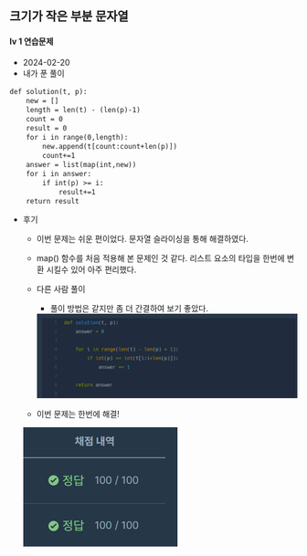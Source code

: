 ## 크기가 작은 부분 문자열  
#### lv 1  연습문제  

* 2024-02-20  
* 내가 푼 풀이  

```
def solution(t, p):
    new = []
    length = len(t) - (len(p)-1)
    count = 0 
    result = 0
    for i in range(0,length):
        new.append(t[count:count+len(p)])
        count+=1
    answer = list(map(int,new))
    for i in answer:
        if int(p) >= i:
            result+=1
    return result  
``` 

* 후기  
    * 이번 문제는 쉬운 편이었다. 문자열 슬라이싱을 통해 해결하였다.  
    * map() 함수를 처음 적용해 본 문제인 것 같다. 리스트 요소의 타입을 한번에 변환 시킬수 있어 아주 편리했다.  
    * 다른 사람 풀이    
        *  풀이 방법은 같지만 좀 더 간결하여 보기 좋았다.  
        <img src="./img/image3.png">  
    
    * 이번 문제는 한번에 해결!  
    <img src="./img/image4.png">  
 